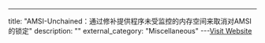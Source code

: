 ---
title: "AMSI-Unchained：通过修补提供程序未受监控的内存空间来取消对AMSI的锁定"
description: ""
external_category: "Miscellaneous"
---[Visit Website](https://github.com/deepinstinct/AMSI-Unchained)

